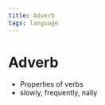 ```yaml
---
title: Adverb
tags: language
---
```


# Adverb
- Properties of verbs
- slowly, frequently, nally




































